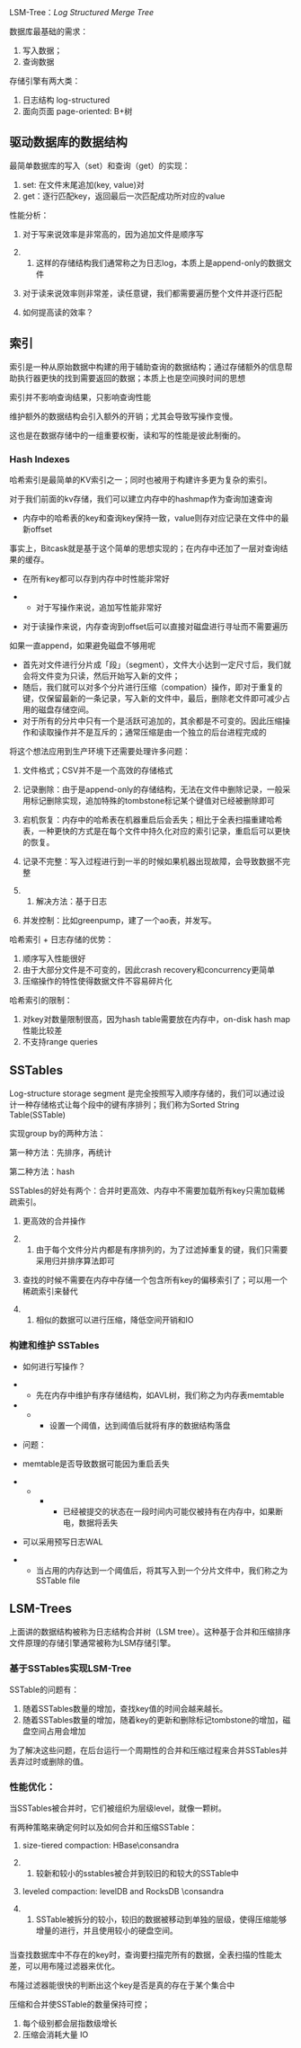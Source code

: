 LSM-Tree：*Log Structured Merge Tree*



数据库最基础的需求：

1. 写入数据；
2. 查询数据



存储引擎有两大类：

1. 日志结构 log-structured
2. 面向页面 page-oriented: B+树



## 驱动数据库的数据结构

最简单数据库的写入（set）和查询（get）的实现：

1. set: 在文件末尾追加(key, value)对
2. get：逐行匹配key，返回最后一次匹配成功所对应的value



性能分析：

1. 对于写来说效率是非常高的，因为追加文件是顺序写

1. 1. 这样的存储结构我们通常称之为日志log，本质上是append-only的数据文件

1. 对于读来说效率则非常差，读任意键，我们都需要遍历整个文件并逐行匹配
2. 如何提高读的效率？

## 索引

索引是一种从原始数据中构建的用于辅助查询的数据结构；通过存储额外的信息帮助执行器更快的找到需要返回的数据；本质上也是空间换时间的思想

索引并不影响查询结果，只影响查询性能

维护额外的数据结构会引入额外的开销；尤其会导致写操作变慢。

这也是在数据存储中的一组重要权衡，读和写的性能是彼此制衡的。



### Hash Indexes

哈希索引是最简单的KV索引之一；同时也被用于构建许多更为复杂的索引。

对于我们前面的kv存储，我们可以建立内存中的hashmap作为查询加速查询

- 内存中的哈希表的key和查询key保持一致，value则存对应记录在文件中的最新offset

事实上，Bitcask就是基于这个简单的思想实现的；在内存中还加了一层对查询结果的缓存。

- 在所有key都可以存到内存中时性能非常好

- - 对于写操作来说，追加写性能非常好
- 对于读操作来说，内存查询到offset后可以直接对磁盘进行寻址而不需要遍历



如果一直append，如果避免磁盘不够用呢

- 首先对文件进行分片成「段」（segment），文件大小达到一定尺寸后，我们就会将文件变为只读，然后开始写入新的文件；
- 随后，我们就可以对多个分片进行压缩（compation）操作，即对于重复的键，仅保留最新的一条记录，写入新的文件中，最后，删除老文件即可减少占用的磁盘存储空间。
- 对于所有的分片中只有一个是活跃可追加的，其余都是不可变的。因此压缩操作和读取操作并不是互斥的；通常压缩是由一个独立的后台进程完成的


将这个想法应用到生产环境下还需要处理许多问题：

1. 文件格式；CSV并不是一个高效的存储格式
2. 记录删除：由于是append-only的存储结构，无法在文件中删除记录，一般采用标记删除实现，追加特殊的tombstone标记某个键值对已经被删除即可
3.  宕机恢复：内存中的哈希表在机器重启后会丢失；相比于全表扫描重建哈希表，一种更快的方式是在每个文件中持久化对应的索引记录，重启后可以更快的恢复。
4. 记录不完整：写入过程进行到一半的时候如果机器出现故障，会导致数据不完整

1. 1. 解决方法：基于日志

1. 并发控制：比如greenpump，建了一个ao表，并发写。



哈希索引 + 日志存储的优势：

1. 顺序写入性能很好
2. 由于大部分文件是不可变的，因此crash recovery和concurrency更简单
3. 压缩操作的特性使得数据文件不容易碎片化

哈希索引的限制：

1. 对key对数量限制很高，因为hash table需要放在内存中，on-disk hash map性能比较差
2. 不支持range queries



## SSTables

Log-structure storage segment 是完全按照写入顺序存储的，我们可以通过设计一种存储格式让每个段中的键有序排列；我们称为Sorted String Table(SSTable)



实现group by的两种方法：

第一种方法：先排序，再统计

第二种方法：hash





SSTables的好处有两个：合并时更高效、内存中不需要加载所有key只需加载稀疏索引。

1. 更高效的合并操作

1. 1. 由于每个文件分片内都是有序排列的，为了过滤掉重复的键，我们只需要采用归并排序算法即可


1. 查找的时候不需要在内存中存储一个包含所有key的偏移索引了；可以用一个稀疏索引来替代


1. 1. 相似的数据可以进行压缩，降低空间开销和IO

### 构建和维护 SSTables

- 如何进行写操作？

- - 先在内存中维护有序存储结构，如AVL树，我们称之为内存表memtable

- - - 设置一个阈值，达到阈值后就将有序的数据结构落盘
- 问题：
- memtable是否导致数据可能因为重启丢失

- - - - 已经被提交的状态在一段时间内可能仅被持有在内存中，如果断电，数据将丢失
- 可以采用预写日志WAL

- - 当占用的内存达到一个阈值后，将其写入到一个分片文件中，我们称之为SSTable file



## LSM-Trees

上面讲的数据结构被称为日志结构合并树（LSM tree）。这种基于合并和压缩排序文件原理的存储引擎通常被称为LSM存储引擎。



### 基于SSTables实现LSM-Tree

SSTable的问题有：

1. 随着SSTables数量的增加，查找key值的时间会越来越长。
2. 随着SSTables数量的增加，随着key的更新和删除标记tombstone的增加，磁盘空间占用会增加

为了解决这些问题，在后台运行一个周期性的合并和压缩过程来合并SSTables并丢弃过时或删除的值。





### 性能优化：

当SSTables被合并时，它们被组织为层级level，就像一颗树。

有两种策略来确定何时以及如何合并和压缩SSTable：

1. size-tiered compaction: HBase\consandra

1. 1. 较新和较小的sstables被合并到较旧的和较大的SSTable中

1. leveled compaction:  levelDB and RocksDB \consandra

1. 1. SSTable被拆分的较小，较旧的数据被移动到单独的层级，使得压缩能够增量的进行，并且使用较小的硬盘空间。

### 

当查找数据库中不存在的key时，查询要扫描完所有的数据，全表扫描的性能太差，可以用布隆过滤器来优化。

布隆过滤器能很快的判断出这个key是否是真的存在于某个集合中



压缩和合并使SSTable的数量保持可控；

1. 每个级别都会层指数级增长
2. 压缩会消耗大量 IO

